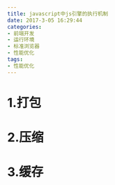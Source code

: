 ```yaml
---
title: javascript中js引擎的执行机制
date: 2017-3-05 16:29:44
categories:
- 前端开发
- 运行环境
- 标准浏览器
- 性能优化
tags:
- 性能优化
---
```


# 1.打包

# 2.压缩

# 3.缓存
